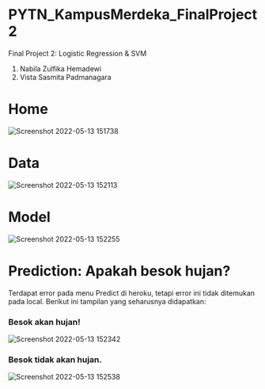 # PYTN_KampusMerdeka_FinalProject2

Final Project 2: Logistic Regression & SVM
1. Nabila Zulfika Hemadewi
2. Vista Sasmita Padmanagara

# Home
![Screenshot 2022-05-13 151738](https://user-images.githubusercontent.com/73339446/168242007-24c47681-9c4d-40ca-aeff-892a3db00d57.png)

# Data
![Screenshot 2022-05-13 152113](https://user-images.githubusercontent.com/73339446/168242169-aa799fab-2f52-43be-8407-cbc0dc646dcd.png)

# Model
![Screenshot 2022-05-13 152255](https://user-images.githubusercontent.com/73339446/168242418-269e920f-1a33-400a-aef0-05a8ebb0fd7c.png)

# Prediction: Apakah besok hujan?
Terdapat error pada menu Predict di heroku, tetapi error ini tidak ditemukan pada local. Berikut ini tampilan yang seharusnya didapatkan:
### Besok akan hujan!
![Screenshot 2022-05-13 152342](https://user-images.githubusercontent.com/73339446/168242549-7aeab30f-f6c2-4b2e-976d-255da3a35a03.png)

### Besok tidak akan hujan.
![Screenshot 2022-05-13 152538](https://user-images.githubusercontent.com/73339446/168242913-c805b87e-468f-4f71-ab99-7be39fa7cf77.png)
